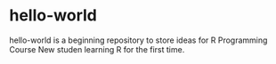 # hello-world
hello-world is a beginning repository to store ideas for R Programming Course
New studen learning R for the first time.
